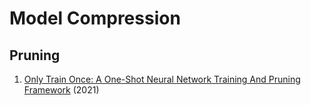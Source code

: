 # Model Compression
## Pruning
1. [Only Train Once: A One-Shot Neural Network Training And Pruning Framework](https://arxiv.org/abs/2107.07467) (2021)
